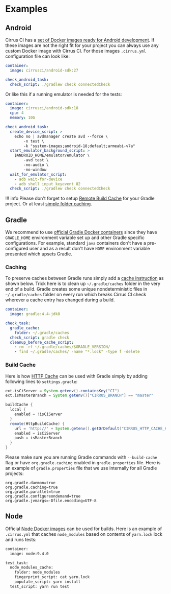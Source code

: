 # Examples

## Android

Cirrus CI has a [set of Docker images ready for Android development](https://hub.docker.com/r/cirrusci/android-sdk/). 
If these images are not the right fit for your project you can always use any custom Docker image with Cirrus CI. For those
images `.cirrus.yml` configuration file can look like:

```yaml
container:
  image: cirrusci/android-sdk:27

check_android_task:
  check_script: ./gradlew check connectedCheck
```

Or like this if a running emulator is needed for the tests:

```yaml
container:
  image: cirrusci/android-sdk:18
  cpu: 4
  memory: 10G

check_android_task:
  create_device_script: >
    echo no | avdmanager create avd --force \
        -n test \
        -k "system-images;android-18;default;armeabi-v7a"
  start_emulator_background_script: >
    $ANDROID_HOME/emulator/emulator \
        -avd test \
        -no-audio \
        -no-window
  wait_for_emulator_script:
    - adb wait-for-device
    - adb shell input keyevent 82
  check_script: ./gradlew check connectedCheck
```

!!! info
    Please don't forget to setup [Remote Build Cache](#build-cache) for your Gradle project. Or at least [simple folder caching](#gradle-caching).

## Gradle

We recommend to use [official Gradle Docker containers](https://hub.docker.com/_/gradle/) since they have `GRADLE_HOME`
environment variable set up and other Gradle specific configurations. For example, standard `java` containers don't have 
a pre-configured user and as a result don't have `HOME` environment variable presented which upsets Gradle.

### <a name="gradle-caching"></a>Caching

To preserve caches between Gradle runs simply add a [cache instruction](guide/writing-tasks.md#cache-instruction) as shown below. 
Trick here is to clean up `~/.gradle/caches` folder in the very end of a build. Gradle creates some unique nondeterministic
files in `~/.gradle/caches` folder on every run which breaks Cirrus CI check wherever a cache entry has changed during a build.

```yaml
container:
  image: gradle:4.4-jdk8

check_task:
  gradle_cache:
    folder: ~/.gradle/caches
  check_script: gradle check
  cleanup_before_cache_script:
    - rm -rf ~/.gradle/caches/$GRADLE_VERSION/
    - find ~/.gradle/caches/ -name "*.lock" -type f -delete
```

### Build Cache

Here is how [HTTP Cache](guide/writing-tasks.md#http-cache) can be used with Gradle simply by adding following lines to `settings.gradle`:

```groovy
ext.isCiServer = System.getenv().containsKey("CI")
ext.isMasterBranch = System.getenv()["CIRRUS_BRANCH"] == "master"

buildCache {
  local {
    enabled = !isCiServer
  }
  remote(HttpBuildCache) {
    url = 'http://' + System.getenv().getOrDefault("CIRRUS_HTTP_CACHE_HOST", "localhost:12321") + "/"
    enabled = isCiServer
    push = isMasterBranch
  }
}
```

Please make sure you are running Gradle commands with `--build-cache` flag or have `org.gradle.caching` enabled in `gradle.properties` file.
Here is an example of `gradle.properties` file that we use internally for all Gradle projects:

```properties
org.gradle.daemon=true
org.gradle.caching=true
org.gradle.parallel=true
org.gradle.configureondemand=true
org.gradle.jvmargs=-Dfile.encoding=UTF-8
```

## Node

Official [Node Docker images](https://hub.docker.com/_/node/) can be used for builds. Here is an example of `.cirrus.yml` that caches `node_modules` 
based on contents of `yarn.lock` lock and runs tests:

```bash
container:
  image: node:9.4.0

test_task:
  node_modules_cache:
    folder: node_modules
    fingerprint_script: cat yarn.lock
    populate_script: yarn install
  test_script: yarn run test
```
